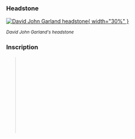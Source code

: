 ### Headstone  

[![David John Garland headstone](../assets/david-john-garland-headstone.jpg){ width="30%" }](../assets/david-john-garland-headstone.jpg)

*<small>David John Garland's headstone</small>*

### Inscription

> <br>
> <br>
> <br>
> <br>
> <br>
> <br>
> <br>
> <br>
> <br>
> <br>
> <br>
> <br>
